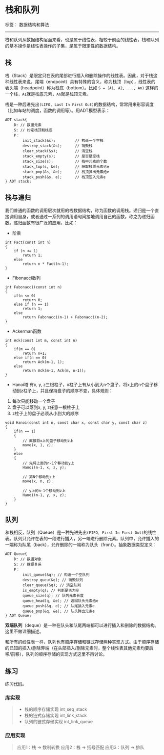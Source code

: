 # 栈和队列

标签： 数据结构和算法

---

栈和队列从数据结构层面来看，也是属于线性表，相较于前面的线性表，栈和队列的基本操作是线性表操作的子集，是属于限定性的数据结构。

## 栈
栈（Stack）是限定只在表的尾部进行插入和删除操作的线性表。因此，对于栈这种线性表来说，尾端（endpoint）具有特殊的含义，称为栈顶（top），线性表的表头端（headpoint）称为栈底（bottom）。比如
`S = (A1, A2, ..., An)`
这样的一个栈，`A1`就是栈底元素，`An`就是栈顶元素。

栈是一种后进先出`(LIFO, Last In First Out)`的数据结构，常常用来形容调度（比如车站的调度，函数的调用等）。用ADT模型表示：

    ADT stack{
        D: // 数据元素
        S: // 约定栈顶和栈底
        P：
            init_stack(&s);         // 构造一个空栈
            destroy_stack(&s);      // 销毁栈
            clear_stack(&s);        // 清空栈
            stack_empty(s);         // 是否是空栈
            stack_size(s);          // 栈中元素的个数
            stack_top(s, &e);       // 获取栈顶元素给e
            stack_pop(&s, &e);      // 栈顶弹出元素给e
            stack_push(&s, e);      // 栈顶压入元素e
    } ADT stack;
    
## 栈与递归
我们普通的函数的调用层次就用的栈数据结构，称为函数的调用栈。递归是一个直接调用自身，或者通过一系列的调用语句间接地调用自己的函数，称之为递归函数。递归函数有很广泛的应用，比如：

- 阶乘
```
int Fact(const int n)
{
    if (n <= 1)
        return 1;
    else
        return n * Fact(n-1);
}
```
- Fibonacci数列
```
int Fabonacci(const int n)
{
    if(n <= 0)
        return 0;
    else if (n == 1)
        return 1;
    else
        return Fabonacci(n-1) + Fabonacci(n-2);
}
```
- Ackerman函数
```
int Ack(const int m, const int n)
{
    if(m == 0)
        return n+1;
    else if(n == 0)
        return Ack(m-1, 1);
    else
        return Ack(m-1, Ack(m, n-1));
}
```
- Hanoi塔
有x, y, z三根柱子，x柱子上有从小到大n个盘子，将x上的n个盘子移动到z柱子上，并且保持盘子的顺序不变，具体规则：
1. 每次只能移动一个盘子
2. 盘子可以落到x, y, z任意一根柱子上
3. z柱子上的盘子必须从小到大的顺序
```
void Hanoi(const int n, const char x, const char y, const char z)
{
    if(n == 1)
    {
        // 直接将x上的盘子移动到z上
        move(x, 1, z);
    }
    else
    {
        // 先将上面的n-1个移动到y上
        Hanoi(n-1, x, z, y);
        
        // 第N个移动到z上
        move(x, n, z);
        
        // y上的n-1个移动到z上
        Hanoi(n-1, y, x, z);
    }
}
```
## 队列
和栈相反，队列（Queue）是一种先进先出`(FIFO, First In First Out)`的线性表。队列只允许在表的一段进行插入，另一端进行删除元素。队列中，允许插入的一端称为队尾（back），允许删除的一端称为队头（front）。抽象数据类型定义：

    ADT Queue{
        D: // 数据对象
        S: // 数据关系
        P：
            init_queue(&q); // 构造一个空队列
            destroy_queu(&q); // 销毁队列
            clear_queue(&q); // 清空队列
            is_empty(q); // 判断是否为空
            queue_size(q); // 队列元素长度
            queue_head(q, &e); // 返回队头元素给e
            queue_push(&q, e); // 队尾插入元素e
            queue_pop(&q, &e); // 队头弹出元素e
    } ADT Queue;
    
**双端队列**（deque）是一种在队头和队尾两端都可以进行插入和删除的数据结构。这里不做详细描述。

和所有的线性表一样，队列也有顺序存储和链式存储两种实现方式。由于顺序存储的已知的插入/删除弊端（在头部插入/删除元素时，整个线性表其他元素均要后移/前移），队列的顺序存储的实现方式这里不再讨论。

## 练习
练习[代码](https://github.com/pengqiang-gs/algorithms/tree/master/chapter03)。
### 库实现
> - 栈的顺序存储实现 
> int_seq_stack
> - 栈的链式存储实现 
> int_link_stack
> - 队列的链式存储实现
> int_link_queue
### 应用实现
> 应用1：栈 -> 数制转换
> 应用2：栈 -> 括号匹配
> 应用3：队列 -> 排队



